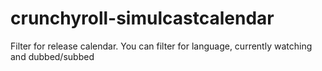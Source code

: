 # crunchyroll-simulcastcalendar
Filter for release calendar. You can filter for language, currently watching and dubbed/subbed
